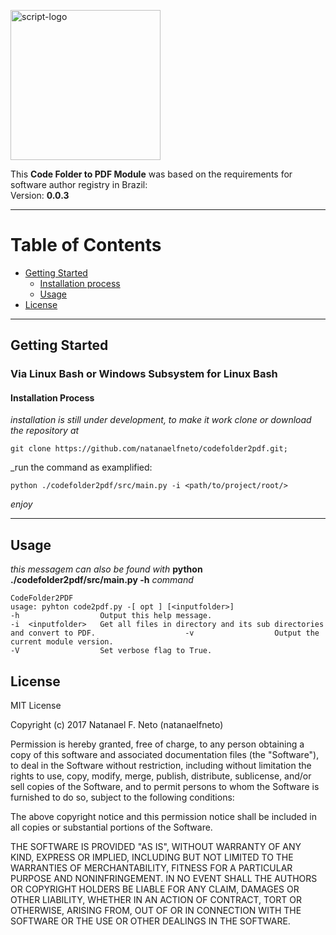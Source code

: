 <p align="left">
  <a href="#">
    <img alt="script-logo" src="" width="240"/>
  </a>
</p>

This **Code Folder to PDF Module** was based on the requirements for software author registry in Brazil:\
Version: **0.0.3**
***
# Table of Contents
* [Getting Started](#getting-started)
    * [Installation process](#installation-process)
    * [Usage](#usage)
* [License](#license)
***
## Getting Started
### Via Linux Bash or Windows Subsystem for Linux Bash
#### Installation Process
_installation is still under development, to make it work_
_clone or download the repository at_
```Shell
git clone https://github.com/natanaelfneto/codefolder2pdf.git;
```
_run the command as examplified:
```Shell
python ./codefolder2pdf/src/main.py -i <path/to/project/root/>
```
_enjoy_
***
## Usage
_this messagem can also be found with_ **python ./codefolder2pdf/src/main.py -h** _command_
```ShellSession
CodeFolder2PDF
usage: pyhton code2pdf.py -[ opt ] [<inputfolder>]                                                            -h                  Output this help message.                                                                 -i  <inputfolder>   Get all files in directory and its sub directories and convert to PDF.                    -v                  Output the current module version.                                                        -V                  Set verbose flag to True.                                                        
```
## License
MIT License

Copyright (c) 2017 Natanael F. Neto (natanaelfneto)

Permission is hereby granted, free of charge, to any person obtaining a copy
of this software and associated documentation files (the "Software"), to deal
in the Software without restriction, including without limitation the rights
to use, copy, modify, merge, publish, distribute, sublicense, and/or sell
copies of the Software, and to permit persons to whom the Software is
furnished to do so, subject to the following conditions:

The above copyright notice and this permission notice shall be included in all
copies or substantial portions of the Software.

THE SOFTWARE IS PROVIDED "AS IS", WITHOUT WARRANTY OF ANY KIND, EXPRESS OR
IMPLIED, INCLUDING BUT NOT LIMITED TO THE WARRANTIES OF MERCHANTABILITY,
FITNESS FOR A PARTICULAR PURPOSE AND NONINFRINGEMENT. IN NO EVENT SHALL THE
AUTHORS OR COPYRIGHT HOLDERS BE LIABLE FOR ANY CLAIM, DAMAGES OR OTHER
LIABILITY, WHETHER IN AN ACTION OF CONTRACT, TORT OR OTHERWISE, ARISING FROM,
OUT OF OR IN CONNECTION WITH THE SOFTWARE OR THE USE OR OTHER DEALINGS IN THE
SOFTWARE.